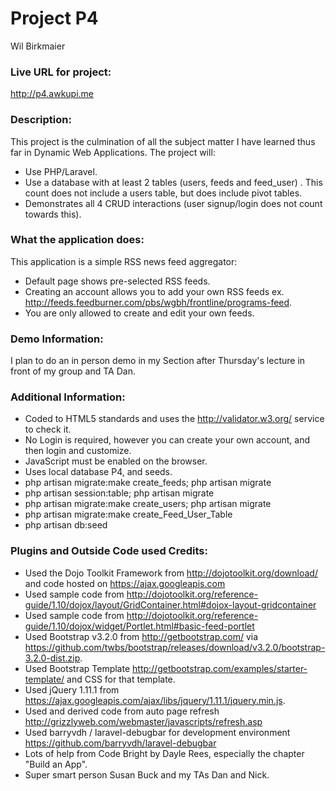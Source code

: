 # Project P4
Wil Birkmaier

### Live URL for project:
<http://p4.awkupi.me>

### Description:
This project is the culmination of all the subject matter I have learned thus far in Dynamic Web Applications. The project will:
+ Use PHP/Laravel.
+ Use a database with at least 2 tables (users, feeds and feed_user) . This count does not include a users table, but does include pivot tables.
+ Demonstrates all 4 CRUD interactions (user signup/login does not count towards this).

### What the application does:
This application is a simple RSS news feed aggregator:
+ Default page shows pre-selected RSS feeds.
+ Creating an account allows you to add your own RSS feeds ex. <http://feeds.feedburner.com/pbs/wgbh/frontline/programs-feed>.
+ You are only allowed to create and edit your own feeds.

### Demo Information:
I plan to do an in person demo in my Section after Thursday's lecture in front of my group and TA Dan.

### Additional Information:
+ Coded to HTML5 standards and uses the <http://validator.w3.org/> service to check it.
+ No Login is required, however you can create your own account, and then login and customize.
+ JavaScript must be enabled on the browser.
+ Uses local database P4, and seeds.
 + php artisan migrate:make create_feeds; php artisan migrate
 + php artisan session:table; php artisan migrate
 + php artisan migrate:make create_users; php artisan migrate
 + php artisan migrate:make create_Feed_User_Table
 + php artisan db:seed

### Plugins and Outside Code used Credits:
+ Used the Dojo Toolkit Framework from <http://dojotoolkit.org/download/> and code hosted on https://ajax.googleapis.com
+ Used sample code from <http://dojotoolkit.org/reference-guide/1.10/dojox/layout/GridContainer.html#dojox-layout-gridcontainer>
+ Used sample code from <http://dojotoolkit.org/reference-guide/1.10/dojox/widget/Portlet.html#basic-feed-portlet>
+ Used Bootstrap v3.2.0 from <http://getbootstrap.com/> via <https://github.com/twbs/bootstrap/releases/download/v3.2.0/bootstrap-3.2.0-dist.zip>.
+ Used Bootstrap Template <http://getbootstrap.com/examples/starter-template/> and CSS for that template.
+ Used jQuery 1.11.1 from <https://ajax.googleapis.com/ajax/libs/jquery/1.11.1/jquery.min.js>.
+ Used and derived code from auto page refresh <http://grizzlyweb.com/webmaster/javascripts/refresh.asp>
+ Used barryvdh / laravel-debugbar for development environment <https://github.com/barryvdh/laravel-debugbar>
+ Lots of help from Code Bright by Dayle Rees, especially the chapter "Build an App".
+ Super smart person Susan Buck and my TAs Dan and Nick.